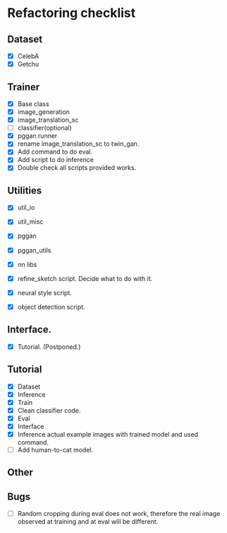 # Refactoring checklist

## Dataset
- [x] CelebA
- [x] Getchu

## Trainer

- [X] Base class
- [X] image_generation
- [X] image_translation_sc
- [ ] classifier(optional)
- [X] pggan runner
- [X] rename image_translation_sc to twin_gan.
- [X] Add command to do eval.
- [X] Add script to do inference
- [X] Double check all scripts provided works.

## Utilities

- [X] util_io
- [X] util_misc
- [X] pggan
- [X] pggan_utils
- [X] nn libs
- [X] refine_sketch script. Decide what to do with it.
- [X] neural style script.
- [X] object detection script.


## Interface.

- [X] Tutorial. (Postponed.)

## Tutorial

- [X] Dataset
- [X] Inference
- [X] Train
- [X] Clean classifier code.
- [X] Eval
- [X] Interface
- [X] Inference actual example images with trained model and used command.
- [ ] Add human-to-cat model.

## Other

## Bugs

- [ ] Random cropping during eval does not work, therefore the real image observed at training and at eval will be different.


